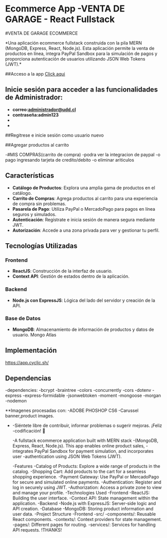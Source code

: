 # Ecommerce App -VENTA DE GARAGE - React Fullstack

#VENTA DE GARAGE ECOMMERCE

\*Una aplicación ecommerce fullstack construida con la pila MERN (MongoDB, Express, React, Node.js). Esta aplicación permite la venta de productos en línea, integra PayPal Sandbox para la simulación de pagos y proporciona autenticación de usuarios utilizando JSON Web Tokens (JWT).\*

##Acceso a la app
[Click aqui](https://dizzy-eel-pantyhose.cyclic.app/)

## Inicie sesión para acceder a las funcionalidades de Administrador:

- **correo:administrador@udd.cl**
- **contraseña:admin123**
-
-

##Regitrese e inicie sesión como usuario nuevo

##Agregar productos al carrito

-#MIS COMPRAS(carrito de compra)
-podra ver la integracion de paypal
-o pago ingresando tarjeta de credito/debito
-o eliminar ariticulos

## Características

- **Catálogo de Productos**: Explora una amplia gama de productos en el catálogo.
- **Carrito de Compras**: Agrega productos al carrito para una experiencia de compra sin problemas.
- **Pasarela de Pago**: Utiliza PayPal o MercadoPago para pagos en línea seguros y simulados.
- **Autenticación**: Regístrate e inicia sesión de manera segura mediante JWT.
- **Autorización**: Accede a una zona privada para ver y gestionar tu perfil.

## Tecnologías Utilizadas

### Frontend

- **ReactJS**: Construcción de la interfaz de usuario.
- **Context API**: Gestión de estados dentro de la aplicación.

### Backend

- **Node.js con ExpressJS**: Lógica del lado del servidor y creación de la API.

### Base de Datos

- **MongoDB**: Almacenamiento de información de productos y datos de usuario.
  Mongo Atlas

## Implementación

https://app.cyclic.sh/

## Dependencias

-dependencies:
-bcrypt
-braintree
-colors
-concurrently
-cors
-dotenv
-express
-express-formidable
-jsonwebtoken
-moment
-mongoose
-morgan
-nodemon

\*\*Imagenes procesadas con:
-ADOBE PHOSHOP CS6
-Carussel banner,product images.

- -Siéntete libre de contribuir, informar problemas o sugerir mejoras. ¡Feliz -codificación! 🚀

  -A fullstack ecommerce application built with MERN stack
  -(MongoDB, Express, React, Node.js). This app enables online product sales, -integrates PayPal Sandbox for payment simulation, and incorporates user -authentication using JSON Web Tokens (JWT).

  -Features
  -Catalog of Products: Explore a wide range of products in the catalog.
  -Shopping Cart: Add products to the cart for a seamless shopping experience.
  -Payment Gateway: Use PayPal or MercadoPago for secure and simulated online payments.
  -Authentication: Register and log in securely using JWT.
  -Authorization: Access a private zone to view and manage your profile.
  -Technologies Used
  -Frontend
  -ReactJS: Building the user interface.
  -Context API: State management within the application.
  -Backend
  -Node.js with ExpressJS: Server-side logic and API creation.
  -Database
  -MongoDB: Storing product information and user data.
  -Project Structure
  -Frontend
  -src/
  -components/: Reusable React components.
  -contexts/: Context providers for state management.
  -pages/: Different pages for routing.
  -services/: Services for handling API requests.
  !THANKS!
